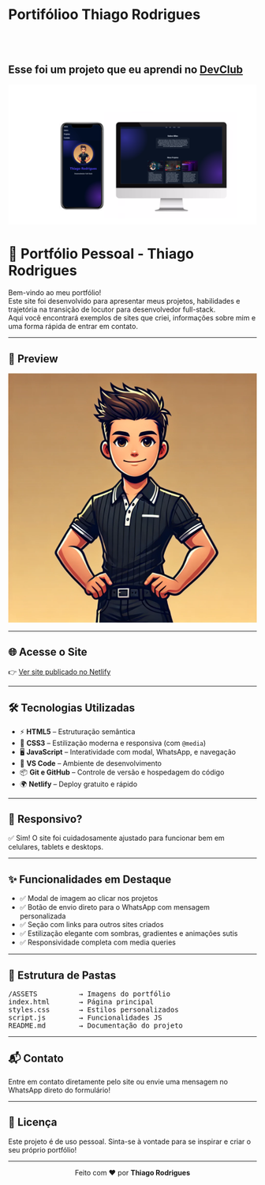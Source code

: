 <h1>Portifólioo Thiago Rodrigues</h1>
<br>
<br>
<h2>Esse foi um projeto que eu aprendi no <a href="https://rodolfomori.com.br/devclub">DevClub</a></h2>

<img src="https://github.com/DeveloperThiagoRodrigues/devthiagorodrigues/blob/main/ASSETS/mokup.png?raw=true">

<h1>🚀 Portfólio Pessoal - Thiago Rodrigues</h1>

<p>
  Bem-vindo ao meu portfólio!<br>
  Este site foi desenvolvido para apresentar meus projetos, habilidades e trajetória na transição de locutor para desenvolvedor full-stack.<br>
  Aqui você encontrará exemplos de sites que criei, informações sobre mim e uma forma rápida de entrar em contato.
</p>

<hr>

<h2>📸 Preview</h2>
<img src="./ASSETS/THIAGO%20RODRIGUES%2004.webp" alt="Imagem do Portfólio" width="600"/>

<hr>

<h2>🌐 Acesse o Site</h2>
<p>
  👉 <a href="https://dev-thiago-rodrigues.netlify.app/" target="_blank">Ver site publicado no Netlify</a>
</p>

<hr>

<h2>🛠 Tecnologias Utilizadas</h2>
<ul>
  <li>⚡ <strong>HTML5</strong> – Estruturação semântica</li>
  <li>🎨 <strong>CSS3</strong> – Estilização moderna e responsiva (com <code>@media</code>)</li>
  <li>🖥 <strong>JavaScript</strong> – Interatividade com modal, WhatsApp, e navegação</li>
  <li>🧰 <strong>VS Code</strong> – Ambiente de desenvolvimento</li>
  <li>📦 <strong>Git e GitHub</strong> – Controle de versão e hospedagem do código</li>
  <li>🌍 <strong>Netlify</strong> – Deploy gratuito e rápido</li>
</ul>

<hr>

<h2>📱 Responsivo?</h2>
<p>✅ Sim! O site foi cuidadosamente ajustado para funcionar bem em celulares, tablets e desktops.</p>

<hr>

<h2>✨ Funcionalidades em Destaque</h2>
<ul>
  <li>✅ Modal de imagem ao clicar nos projetos</li>
  <li>✅ Botão de envio direto para o WhatsApp com mensagem personalizada</li>
  <li>✅ Seção com links para outros sites criados</li>
  <li>✅ Estilização elegante com sombras, gradientes e animações sutis</li>
  <li>✅ Responsividade completa com media queries</li>
</ul>

<hr>

<h2>📁 Estrutura de Pastas</h2>
<pre>
/ASSETS          → Imagens do portfólio
index.html       → Página principal
styles.css       → Estilos personalizados
script.js        → Funcionalidades JS
README.md        → Documentação do projeto
</pre>

<hr>

<h2>📬 Contato</h2>
<p>
  Entre em contato diretamente pelo site ou envie uma mensagem no WhatsApp direto do formulário!
</p>

<hr>

<h2>📌 Licença</h2>
<p>
  Este projeto é de uso pessoal. Sinta-se à vontade para se inspirar e criar o seu próprio portfólio!
</p>

<hr>

<p align="center">Feito com ❤️ por <strong>Thiago Rodrigues</strong></p>


